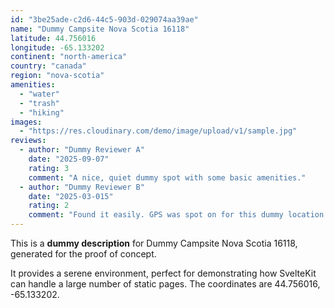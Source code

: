```yaml
---
id: "3be25ade-c2d6-44c5-903d-029074aa39ae"
name: "Dummy Campsite Nova Scotia 16118"
latitude: 44.756016
longitude: -65.133202
continent: "north-america"
country: "canada"
region: "nova-scotia"
amenities:
  - "water"
  - "trash"
  - "hiking"
images:
  - "https://res.cloudinary.com/demo/image/upload/v1/sample.jpg"
reviews:
  - author: "Dummy Reviewer A"
    date: "2025-09-07"
    rating: 3
    comment: "A nice, quiet dummy spot with some basic amenities."
  - author: "Dummy Reviewer B"
    date: "2025-03-015"
    rating: 2
    comment: "Found it easily. GPS was spot on for this dummy location."
---
```


This is a **dummy description** for Dummy Campsite Nova Scotia 16118, generated for the proof of concept.

It provides a serene environment, perfect for demonstrating how SvelteKit can handle a large number of static pages. The coordinates are 44.756016, -65.133202.

